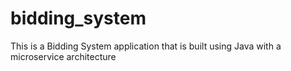# bidding_system
This is a Bidding System application that is built using Java with a microservice architecture